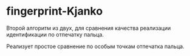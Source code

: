 # fingerprint-Kjanko
Второй алгоритм из двух, для сравнения качества реализации идентификации по отпечатку пальца.

Реализует простое сравнение по особым точкам отпечатка пальца.

